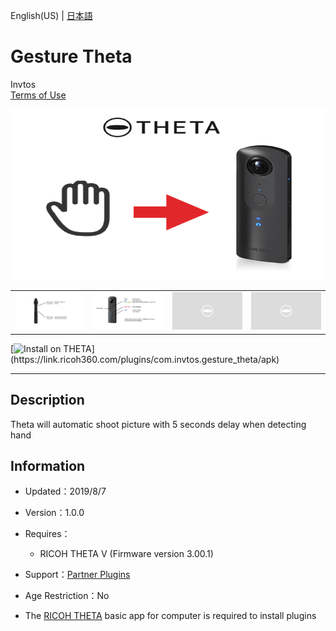 English(US) | [日本語](README.ja.md)

# Gesture Theta
Invtos  
[Terms of Use](https://www.apache.org/licenses/LICENSE-2.0)

<div align="center">
 <img src="1.png">

 <table>
  <tr>
   <td><img src="2.png"></td>
   <td><img src="3.png"></td>
   <td><img src="../../resources/common/img/noimg.png"></td>
   <td><img src="../../resources/common/img/noimg.png"></td>
  </tr>
 </table>
</div>

[![Install on THETA](https://assets.ricoh360.com/image/upload/v1/front/theta/install-button.svg?)](https://link.ricoh360.com/plugins/com.invtos.gesture_theta/apk)

***

## Description
Theta will automatic shoot picture with 5 seconds delay when detecting hand
  
  
## Information
  * Updated：2019/8/7
  * Version：1.0.0
  * Requires：
    * RICOH THETA V (Firmware version 3.00.1)
  * Support：[Partner Plugins](https://github.com/wtos03/gesture_theta)
  * Age Restriction：No

* The [RICOH THETA](https://theta360.com/ja/about/application/pc.html#app-detail-01) basic app for computer is required to install plugins
